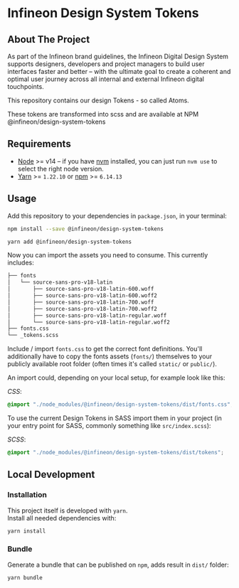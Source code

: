 # Infineon Design System Tokens
<!-- ABOUT THE PROJECT -->
## About The Project

As part of the Infineon brand guidelines, the Infineon Digital Design System supports designers, developers and project managers to build user interfaces faster and better – with the ultimate goal to create a coherent and optimal user journey across all internal and external Infineon digital touchpoints.

This repository contains our design Tokens - so called Atoms.

These tokens are transformed into scss and are available at NPM @infineon/design-system-tokens

## Requirements

- [Node](https://nodejs.org/en/) >= v14 – if you have [nvm](https://github.com/creationix/nvm#node-version-manager---) installed, you can just run `nvm use` to select the right node version.
- [Yarn](https://classic.yarnpkg.com/en/) >= `1.22.10` or [npm](https://www.npmjs.com/) >= `6.14.13`

## Usage

Add this repository to your dependencies in `package.json`, in your terminal:
```bash
npm install --save @infineon/design-system-tokens
```

```bash
yarn add @infineon/design-system-tokens
```

Now you can import the assets you need to consume. This currently includes:
```bash
├── fonts
│   └── source-sans-pro-v18-latin
│       ├── source-sans-pro-v18-latin-600.woff
│       ├── source-sans-pro-v18-latin-600.woff2
│       ├── source-sans-pro-v18-latin-700.woff
│       ├── source-sans-pro-v18-latin-700.woff2
│       ├── source-sans-pro-v18-latin-regular.woff
│       └── source-sans-pro-v18-latin-regular.woff2
├── fonts.css
└── _tokens.scss
```

Include / import `fonts.css` to get the correct font definitions. You'll additionally have to copy the fonts assets (`fonts/`) themselves to your publicly available root folder (often times it's called `static/` or `public/`).

An import could, depending on your local setup, for example look like this:

*CSS*:
```css
@import "./node_modules/@infineon/design-system-tokens/dist/fonts.css";
```

To use the current Design Tokens in SASS import them in your project (in your entry point for SASS, commonly something like `src/index.scss`):

*SCSS*:
```scss
@import "./node_modules/@infineon/design-system-tokens/dist/tokens";
```

## Local Development

### Installation

This project itself is developed with `yarn`.  
Install all needed dependencies with:

```bash
yarn install
```

### Bundle

Generate a bundle that can be published on `npm`, adds result in `dist/` folder: 

```bash
yarn bundle
```
